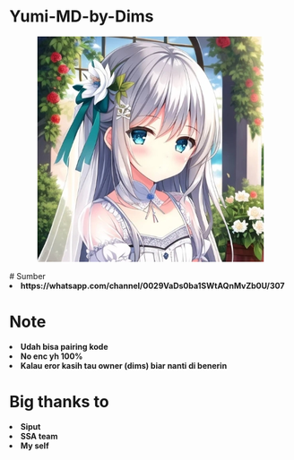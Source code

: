# Yumi-MD-by-Dims
<p align="center">
  <img width=80% src="yumi.png"/>
</p>
# Sumber
<li>
  <b>https://whatsapp.com/channel/0029VaDs0ba1SWtAQnMvZb0U/307 </b>
</li>

# Note
<li>
  <b>Udah bisa pairing kode</b>
</li>
<li>
  <b>No enc yh 100%</b>
</li>
<li>
  <b>Kalau eror kasih tau owner (dims) biar nanti di benerin</b>
</li>

# Big thanks to
<li>
  <b>Siput</b>
</li>
<li>
  <b>SSA team</b>
</li>
<li>
  <b>My self</b>
</li>
